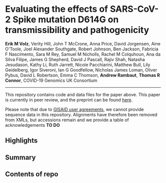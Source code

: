 # Evaluating the effects of SARS-CoV-2 Spike mutation D614G on transmissibility and pathogenicity

**Erik M Volz**, Verity Hill, John T McCrone, Anna Price, David Jorgensen, Aine O'Toole, Joel Alexander Southgate, Robert Johnson, Ben Jackson, Fabricia F Nascimento, Sara M Rey, Samuel M Nicholls, Rachel M Colquhoun, Ana da Silva Filipe, James G Shepherd, David J Pascall, Rajiv Shah, Natasha Jesudason, Kathy Li, Ruth Jarrett, Nicole Pacchiarini, Matthew Bull, Lily Geidelberg, Igor Siveroni, Ian G Goodfellow, Nicholas James Loman, Oliver Pybus, David L Robertson, Emma C Thomson, **Andrew Rambaut**, **Thomas R Connor**, COVID-19 Genomics UK Consortium

---

This repository contains code and data files for the paper above. This paper is currently in peer review, and the preprint can be found [here](https://www.medrxiv.org/content/10.1101/2020.07.31.20166082v2).

Please note that due to [GISAID user agreements](https://www.gisaid.org/registration/terms-of-use/), we cannot provide sequence data in this repository. Alignments have therefore been removed from XMLs, but accessions remain and we provide a table of acknowledgements **TO DO**

## Highlights

## Summary

## Contents of repo
